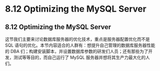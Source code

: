 #  8.12 Optimizing the MySQL Server

## 8.12 Optimizing the MySQL Server

这节我们主要来讨论数据库服务器的优化技术，重点是服务器配置优化而不是 SQL 语句的优化。本节内容适合的人群有：想提升自己管理的数据库服务器性能的 DBA 们；构建安装脚本，并设置数据库参数的研发们人员；还有那些为了开发，测试等等目的，而自己运行了 MySQL 服务器并想将其生产力最大化的人们。